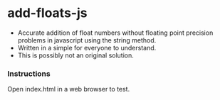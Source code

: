 # add-floats-js
- Accurate addition of float numbers without floating point precision problems in javascript using the string method.
- Written in a simple for everyone to understand.
- This is possibly not an original solution.

### Instructions
Open index.html in a web browser to test.